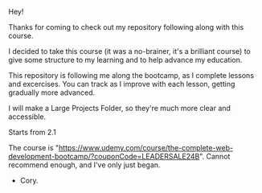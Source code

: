 Hey!

Thanks for coming to check out my repository following along with this course. 

I decided to take this course (it was a no-brainer, it's a brilliant course) to give some structure to my learning and to help advance my education. 

This repository is following me along the bootcamp, as I complete lessons and excercises. You can track as I improve with each lesson, getting gradually more advanced.

I will make a Large Projects Folder, so they're much more clear and accessible.

Starts from 2.1

The course is "https://www.udemy.com/course/the-complete-web-development-bootcamp/?couponCode=LEADERSALE24B". Cannot recommend enough, and I've only just began.

- Cory.
